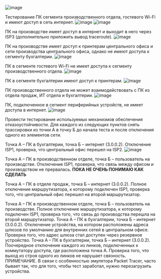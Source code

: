 ![image](https://github.com/AlexanderSchelokov/coursework_network_engineer/assets/121572590/367131f1-2ebb-4e8f-b6f5-48234e7c75c9)

Тестирование
ПК сегмента производственного отдела, гостевого Wi-Fi и имеют доступ в сеть интернет.
![image](https://github.com/AlexanderSchelokov/coursework_network_engineer/assets/121572590/85681cdf-e556-4d4e-bf57-e1ce9395bbb3)
![image](https://github.com/AlexanderSchelokov/coursework_network_engineer/assets/121572590/4d3c8331-5776-47e4-9849-1ce05c7c22ef)

ПК на производстве имеет доступ в интернет и выходит в него через ISP3 (дополнительно приложить вывод traceroute).
![image](https://github.com/AlexanderSchelokov/coursework_network_engineer/assets/121572590/3a18e187-f123-436a-ba08-001770907351)

ПК на производстве имеет доступ к принтерам центрального офиса и сети производства центрального офиса, однако не имеют доступа к сегменту бухгалтерии.
![image](https://github.com/AlexanderSchelokov/coursework_network_engineer/assets/121572590/a682f02a-289f-419c-8f8a-1632359dd62f)

ПК в сегменте гостевого Wi-Fi не имеет доступа к сегменту производственного отдела.
![image](https://github.com/AlexanderSchelokov/coursework_network_engineer/assets/121572590/9fa86f09-41c9-4fea-9761-90c9d938c912)

ПК в сегменте бухгалтерии имеют доступ к принтерам.
![image](https://github.com/AlexanderSchelokov/coursework_network_engineer/assets/121572590/c349c6e1-988b-4006-974f-d0dacfdd8fae)

ПК производственного отдела не может взаимодействовать с ПК из отдела продаж, ИТ отдела и бухгалтерии.
![image](https://github.com/AlexanderSchelokov/coursework_network_engineer/assets/121572590/943d0715-2cb3-4c96-8d76-2e36fea35e0e)

ПК, подключенное в сегмент периферийных устройств, не имеет доступа в интернет.
![image](https://github.com/AlexanderSchelokov/coursework_network_engineer/assets/121572590/52239448-54c1-4621-bf73-7f60d14ef2e0)

Провести тестирование используемых механизмов обеспечения отказоустойчивости. Для каждого из следующих пунктов снять трассировки из точки А в точку Б до начала теста и после отключения одного из элементов сети.

Точка А – ПК в бухгалтерии, точка Б – интернет (3.0.0.2). Отключение ISP1, проверка, что центральный офис перешел на ISP2.
![image](https://github.com/AlexanderSchelokov/coursework_network_engineer/assets/121572590/ace1f056-293d-4e2a-83e3-2b5db66fadf4)

Точка А – ПК в производственном отделе, точка Б – пользователь на производстве. Отключение ISP1, проверка, что связь между офисом и производством не прервалась.
**ПОКА НЕ ОЧЕНЬ ПОНИМАЮ КАК СДЕЛАТЬ**

Точка А – ПК в отделе продаж, точка Б – интернет (3.0.0.2). Полное отключение маршрутизатора, к которому подключен ISP1, проверка того, что центральный офис перешел на второй маршрутизатор.

Точка А – ПК в производственном отделе, точка Б – пользователь на производстве. Полное отключение маршрутизатора, к которому подключен ISP1, проверка того, что связь до производства перешла на второй маршрутизатор.
Точка А – ПК в бухгалтерии, точка Б – интернет (3.0.0.2). Отключение устройства, на котором расположены адреса шлюзов по умолчанию для внутренних сетей в центральном офисе. Проверка того, что адрес шлюза стал доступен через резервное устройство.
Точка А – ПК в бухгалтерии, точка Б – интернет (3.0.0.2). Поочередное отключение каждого из линков, подключенных к коммутатору доступа, где расположена точка А. Проверка того, что выход из строя одного из линков не нарушает связность.
ПРИМЕЧАНИЕ. В связи с особенностью эмулятора Packet Tracer, часто бывает так, что для того, чтобы тест заработал, нужно перезагрузить устройства.

